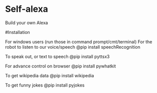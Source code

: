 # Self-alexa
Build your own Alexa

#Installation

For windows users
(run those in command prompt/cmt/terminal) For the robot to listen to our voice/speech @pip install speechRecognition

To speak out, or text to speech @pip install pyttsx3

For advance control on browser @pip install pywhatkit

To get wikipedia data @pip install wikipedia

To get funny jokes @pip install pyjokes
